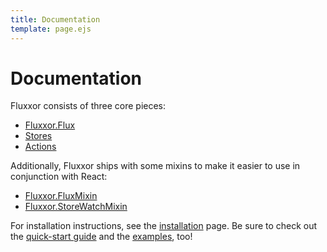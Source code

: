 ```yaml
---
title: Documentation
template: page.ejs
---
```


Documentation
=============

Fluxxor consists of three core pieces:

* [Fluxxor.Flux](/documentation/flux.html)
* [Stores](/documentation/stores.html)
* [Actions](/documentation/actions.html)

Additionally, Fluxxor ships with some mixins to make it easier to use in conjunction with React:</p>

* [Fluxxor.FluxMixin](/documentation/flux-mixin.html)
* [Fluxxor.StoreWatchMixin](/documentation/store-watch-mixin.html)

For installation instructions, see the [installation](/guides/installation.html) page. Be sure to check out the [quick-start guide](/guides/quick-start.html) and the [examples](/examples/), too!
